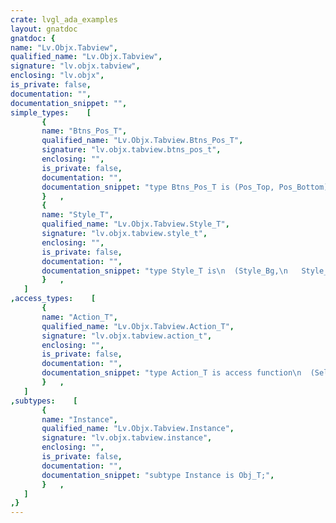 ```yaml
---
crate: lvgl_ada_examples
layout: gnatdoc
gnatdoc: {
name: "Lv.Objx.Tabview",
qualified_name: "Lv.Objx.Tabview",
signature: "lv.objx.tabview",
enclosing: "lv.objx",
is_private: false,
documentation: "",
documentation_snippet: "",
simple_types:    [
       {
       name: "Btns_Pos_T",
       qualified_name: "Lv.Objx.Tabview.Btns_Pos_T",
       signature: "lv.objx.tabview.btns_pos_t",
       enclosing: "",
       is_private: false,
       documentation: "",
       documentation_snippet: "type Btns_Pos_T is (Pos_Top, Pos_Bottom);",
       }   ,
       {
       name: "Style_T",
       qualified_name: "Lv.Objx.Tabview.Style_T",
       signature: "lv.objx.tabview.style_t",
       enclosing: "",
       is_private: false,
       documentation: "",
       documentation_snippet: "type Style_T is\n  (Style_Bg,\n   Style_Indic,\n   Style_Btn_Bg,\n   Style_Btn_Rel,\n   Style_Btn_Pr,\n   Style_Btn_Tgl_Rel,\n   Style_Btn_Tgl_Pr);",
       }   ,
   ]
,access_types:    [
       {
       name: "Action_T",
       qualified_name: "Lv.Objx.Tabview.Action_T",
       signature: "lv.objx.tabview.action_t",
       enclosing: "",
       is_private: false,
       documentation: "",
       documentation_snippet: "type Action_T is access function\n  (Self   : access Instance;\n   Tab_Id : Uint16_T) return Res_T;",
       }   ,
   ]
,subtypes:    [
       {
       name: "Instance",
       qualified_name: "Lv.Objx.Tabview.Instance",
       signature: "lv.objx.tabview.instance",
       enclosing: "",
       is_private: false,
       documentation: "",
       documentation_snippet: "subtype Instance is Obj_T;",
       }   ,
   ]
,}
---
```


